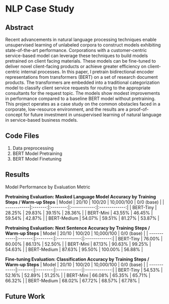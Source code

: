 # NLP Case Study

## Abstract
Recent advancements in natural language processing techniques enable unsupervised learning of unlabeled corpora to construct models exhibiting state-of-the-art performance. Corporations with a customer-centric service-based model can leverage these techniques to build models pretrained on client facing materials. These models can be fine-tuned to deliver novel client-facing products or achieve greater efficiency on client-centric internal processes. In this paper, I pretrain bidirectional encoder representations from transformers (BERT) on a set of research document products. The transformers are embedded into a traditional categorization model to classify client service requests for routing to the appropriate consultants for the request topic. The models show modest improvements in performance compared to a baseline BERT model without pretraining. This project operates as a case study on the common obstacles faced in a corporate, low-resource environment, and the results are a proof-of-concept for future investment in unsupervised learning of natural language in service-based business models.

## Code Files
1. Data preprocessing
2. BERT Model Pretraining
3. BERT Model Finetuning

## Results
Model Performance by Evaluation Metric

**Pretraining Evaluation: Masked Language Model Accuracy by Training Steps / Warm-up Steps**
| Model       |  20/10  |  100/20  |  10,000/100  |   0/0 (base)  |
| ------------|:-------:|:--------:|:------------:|:-------------:|
| BERT-Tiny   | 28.25%	|  29.83%  | 	39.15%    |    28.36%     |
| BERT-Mini   | 43.55%	|  46.45%  |	59.54%    |    42.87%     |
| BERT-Medium | 54.07%	|  59.51%  |	81.27%    |    53.87%     |


**Pretraining Evaluation: Next Sentence Accuracy by Training Steps / Warm-up Steps**
| Model       |  20/10  |  100/20  |  10,000/100  |   0/0 (base)  |
| ------------|:-------:|:--------:|:------------:|:-------------:|
| BERT-Tiny   | 76.00%	|  80.00%  | 	86.13%    |    52.50%     |
| BERT-Mini   | 87.13%	|  90.63%  |	99.25%    |    54.63%     |
| BERT-Medium | 87.63%	|  95.50%  |	100.00%   |    56.88%     |


**Fine-tuning Evaluation: Classification Accuracy by Training Steps / Warm-up Steps**
| Model       |  20/10  |  100/20  |  10,000/100  |   0/0 (base)  |
| ------------|:-------:|:--------:|:------------:|:-------------:|
| BERT-Tiny   | 54.53%	|  52.16%  | 	52.89%    |    51.25%     |
| BERT-Mini   | 66.08%	|  65.35%  |	65.71%    |    66.32%     |
| BERT-Medium | 68.02%	|  67.72%  |	68.57%    |    67.78%     |

## Future Work
